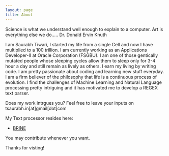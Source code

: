 ```yaml
---
layout: page
title: About
---
```


<p class="message">
  Science is what we understand well enough to explain to a computer. Art is
  everything else we do.....
  Dr. Donald Ervin Knuth
</p>

I am Saurabh Tiwari, I started my life from a single Cell and now I have
multiplied to a 100 trillion.
I am currently working as an Applications Developer-II at Oracle Corporation
(FSGBU).
I am one of those gentically mutated people whose sleeping cycles allow them to
sleep only for 3-4 hour a day and still remain as lively as others. 
I earn my living by writing code. I am pretty passionate about coding and
learning new stuff everyday.
I am a firm believer of the philosophy that life is a continuous process of
evolution. 
I find the challenges of Machine Learning and Natural Language processing pretty
intriguing and it has motivated me to develop a REGEX text parser.

Does my work intrgues you? Feel free to leave your inputs on
tsaurabh.in[at]gmail[dot]com

My Text processor resides here:

* [BRINE](http://github.com/neo7/brine)

You may contribute whenever you want.

Thanks for visting! 

